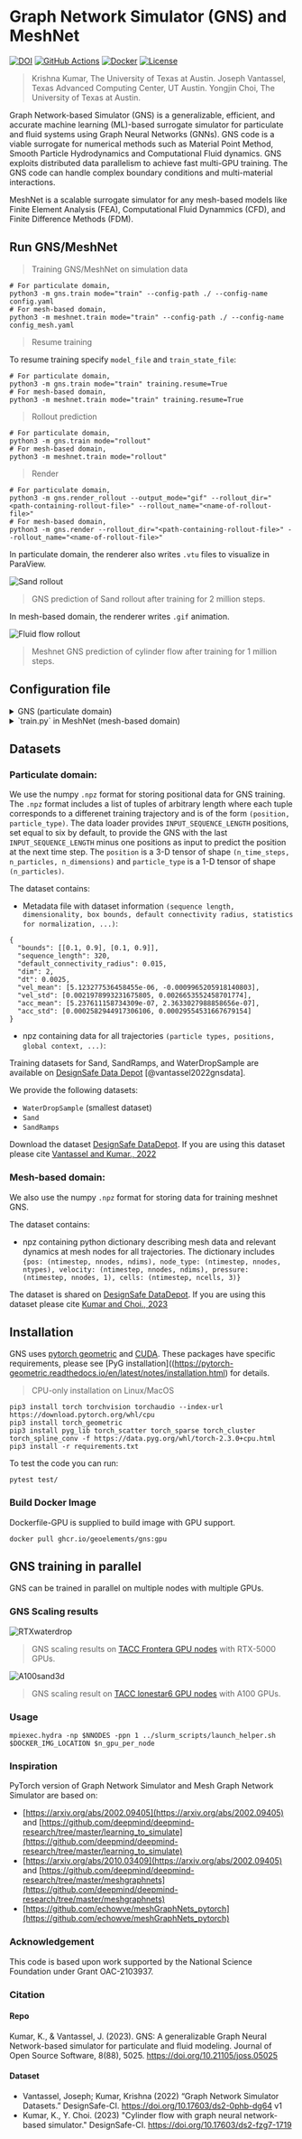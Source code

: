 # Graph Network Simulator (GNS) and MeshNet

[![DOI](https://zenodo.org/badge/427487727.svg)](https://zenodo.org/badge/latestdoi/427487727)
[![GitHub Actions](https://github.com/geoelements/gns/actions/workflows/train.yml/badge.svg)](https://github.com/geoelements/gns/actions/workflows/train.yml)
[![Docker](https://img.shields.io/badge/container-gpu-limegreen.svg)](https://ghcr.io/geoelements/gns:gpu)
[![License](https://img.shields.io/badge/license-MIT-blue.svg)](https://raw.githubusercontent.com/geoelements/gns/main/license.md)

> Krishna Kumar, The University of Texas at Austin.
> Joseph Vantassel, Texas Advanced Computing Center, UT Austin.
> Yongjin Choi, The University of Texas at Austin.

Graph Network-based Simulator (GNS) is a generalizable, efficient, and accurate machine learning (ML)-based surrogate simulator for particulate and fluid systems using Graph Neural Networks (GNNs). GNS code is a viable surrogate for numerical methods such as Material Point Method, Smooth Particle Hydrodynamics and Computational Fluid dynamics. GNS exploits distributed data parallelism to achieve fast multi-GPU training. The GNS code can handle complex boundary conditions and multi-material interactions.

MeshNet is a scalable surrogate simulator for any mesh-based models like Finite Element Analysis (FEA), Computational Fluid Dynammics (CFD), and Finite Difference Methods (FDM). 

## Run GNS/MeshNet

> Training GNS/MeshNet on simulation data
```shell
# For particulate domain,
python3 -m gns.train mode="train" --config-path ./ --config-name config.yaml
# For mesh-based domain,
python3 -m meshnet.train mode="train" --config-path ./ --config-name config_mesh.yaml
```

> Resume training

To resume training specify `model_file` and `train_state_file`:

```shell
# For particulate domain,
python3 -m gns.train mode="train" training.resume=True
# For mesh-based domain,
python3 -m meshnet.train mode="train" training.resume=True
```

> Rollout prediction
```shell
# For particulate domain,
python3 -m gns.train mode="rollout"
# For mesh-based domain,
python3 -m meshnet.train mode="rollout"
```

> Render
```shell
# For particulate domain,
python3 -m gns.render_rollout --output_mode="gif" --rollout_dir="<path-containing-rollout-file>" --rollout_name="<name-of-rollout-file>"
# For mesh-based domain,
python3 -m gns.render --rollout_dir="<path-containing-rollout-file>" --rollout_name="<name-of-rollout-file>"
```

In particulate domain, the renderer also writes `.vtu` files to visualize in ParaView.

![Sand rollout](docs/img/rollout_0.gif)
> GNS prediction of Sand rollout after training for 2 million steps.

In mesh-based domain, the renderer writes `.gif` animation.

![Fluid flow rollout](docs/img/meshnet.gif)
> Meshnet GNS prediction of cylinder flow after training for 1 million steps.


## Configuration file
<details>
<summary>GNS (particulate domain) </summary>

```yaml
defaults:
  - _self_
  - override hydra/hydra_logging: disabled  
  - override hydra/job_logging: disabled  

hydra:
  output_subdir: null  
  run:
    dir: .

# Top-level configuration
mode: train

# Data configuration
data:
  path: ../gns-sample/WaterDropSample/dataset/
  batch_size: 2
  noise_std: 6.7e-4
  input_sequence_length: 6
  num_particle_types: 9
  kinematic_particle_id: 3

# Model configuration
model:
  path: ../gns-sample/WaterDropSample/models/
  file: null
  train_state_file: null

# Output configuration
output:
  path: ../gns-sample/WaterDropSample/rollouts/
  filename: rollout

# Training configuration
training:
  steps: 2000
  validation_interval: null
  save_steps: 500
  resume: False
  learning_rate:
    initial: 1e-4
    decay: 0.1
    decay_steps: 50000

# Hardware configuration
hardware:
  cuda_device_number: null
  n_gpus: 1

# Logging configuration
logging:
  tensorboard_dir: logs/
```

</details>



<details>
<summary>`train.py` in MeshNet (mesh-based domain) </summary>

**mode (String)**

This flag is used to set the operation mode for the script. It can take one of three values; 'train', 'valid', or 'rollout'.

**batch_size (Integer)** 

Batch size for training.

**data_path (String)**

Specifies the directory path where the dataset is located. 
The dataset is expected to be in a specific format (e.g., .npz files).
If `--mode` is training, the directory should contain `train.npz`.
If `--mode` is testing (rollout), the directory should contain `test.npz`.
If `--mode` is valid, the directory should contain `valid.npz`.

**model_path (String)** 

The directory path where the trained model checkpoints are saved during training or loaded from during validation/rollout.

**output_path (String)**

Defines the directory where the outputs (e.g., rollouts) are saved, 
when the `--mode` is set to rollout.
This is particularly relevant in the rollout mode where the predictions of the model are stored.

**model_file (String)**

The filename of the model checkpoint to load for validation or rollout (e.g., model-10000.pt). 
It supports a special value "latest" to automatically select the newest checkpoint file. 
This flexibility facilitates the evaluation of models at different stages of training.

**train_state_file (String)**

Similar to model_file, but for loading the training state (e.g., optimizer state).
It supports a special value "latest" to automatically select the newest checkpoint file. 
(e.g., training_state-10000.pt)

**cuda_device_number (Integer)**

Allows specifying a particular CUDA device for training or evaluation, enabling the use of specific GPUs in multi-GPU setups.

**rollout_filename (String)**

Base name for saving rollout files. The actual filenames will append an index to this base name.

**ntraining_steps (Integer)**

The total number of training steps to execute before stopping.

**nsave_steps (Integer)**

Interval at which the model and training state are saved.

</details>

## Datasets
### Particulate domain:
We use the numpy `.npz` format for storing positional data for GNS training.  The `.npz` format includes a list of tuples of arbitrary length where each tuple corresponds to a differenet training trajectory and is of the form `(position, particle_type)`.  The data loader provides `INPUT_SEQUENCE_LENGTH` positions, set equal to six by default, to provide the GNS with the last `INPUT_SEQUENCE_LENGTH` minus one positions as input to predict the position at the next time step.  The `position` is a 3-D tensor of shape `(n_time_steps, n_particles, n_dimensions)` and `particle_type` is a 1-D tensor of shape `(n_particles)`.  

The dataset contains:

* Metadata file with dataset information `(sequence length, dimensionality, box bounds, default connectivity radius, statistics for normalization, ...)`:

```
{
  "bounds": [[0.1, 0.9], [0.1, 0.9]], 
  "sequence_length": 320, 
  "default_connectivity_radius": 0.015, 
  "dim": 2, 
  "dt": 0.0025, 
  "vel_mean": [5.123277536458455e-06, -0.0009965205918140803], 
  "vel_std": [0.0021978993231675805, 0.0026653552458701774], 
  "acc_mean": [5.237611158734309e-07, 2.3633027988858656e-07], 
  "acc_std": [0.0002582944917306106, 0.00029554531667679154]
}
```
* npz containing data for all trajectories `(particle types, positions, global context, ...)`:

Training datasets for Sand, SandRamps, and WaterDropSample are available on [DesignSafe Data Depot](https://www.designsafe-ci.org/data/browser/public/designsafe.storage.published/PRJ-3702) [@vantassel2022gnsdata].

We provide the following datasets:
  * `WaterDropSample` (smallest dataset)
  * `Sand`
  * `SandRamps`

Download the dataset [DesignSafe DataDepot](https://doi.org/10.17603/ds2-0phb-dg64). If you are using this dataset please cite [Vantassel and Kumar., 2022](https://github.com/geoelements/gns#dataset)

### Mesh-based domain:
We also use the numpy `.npz` format for storing data for training meshnet GNS.

The dataset contains:
* npz containing python dictionary describing mesh data and relevant dynamics at mesh nodes for all trajectories. The dictionary includes `{pos: (ntimestep, nnodes, ndims), node_type: (ntimestep, nnodes, ntypes), velocity: (ntimestep, nnodes, ndims), pressure: (ntimestep, nnodes, 1), cells: (ntimestep, ncells, 3)}`

The dataset is shared on [DesignSafe DataDepot](https://doi.org/10.17603/ds2-fzg7-1719). If you are using this dataset please cite [Kumar and Choi., 2023](https://github.com/geoelements/gns#dataset)

## Installation

GNS uses [pytorch geometric](https://www.pyg.org/) and [CUDA](https://developer.nvidia.com/cuda-downloads). These packages have specific requirements, please see [PyG installation]((https://pytorch-geometric.readthedocs.io/en/latest/notes/installation.html) for details. 

> CPU-only installation on Linux/MacOS

```shell
pip3 install torch torchvision torchaudio --index-url https://download.pytorch.org/whl/cpu
pip3 install torch_geometric
pip3 install pyg_lib torch_scatter torch_sparse torch_cluster torch_spline_conv -f https://data.pyg.org/whl/torch-2.3.0+cpu.html
pip3 install -r requirements.txt
```

To test the code you can run:

```
pytest test/
```

### Build Docker Image

Dockerfile-GPU is supplied to build image with GPU support.

```
docker pull ghcr.io/geoelements/gns:gpu
```


## GNS training in parallel
GNS can be trained in parallel on multiple nodes with multiple GPUs.

### GNS Scaling results
![RTXwaterdrop](docs/img/RTX-5000_WaterDropSample.png)
> GNS scaling results on [TACC Frontera GPU nodes](https://docs.tacc.utexas.edu/hpc/frontera/#table3) with RTX-5000 GPUs.

![A100sand3d](docs/img/A100_Barrier_Interaction.png)
> GNS scaling result on [TACC lonestar6 GPU nodes](https://docs.tacc.utexas.edu/hpc/lonestar6/#table2) with A100 GPUs.

### Usage

```shell
mpiexec.hydra -np $NNODES -ppn 1 ../slurm_scripts/launch_helper.sh $DOCKER_IMG_LOCATION $n_gpu_per_node
```


### Inspiration
PyTorch version of Graph Network Simulator and Mesh Graph Network Simulator are based on:
* [https://arxiv.org/abs/2002.09405](https://arxiv.org/abs/2002.09405) and [https://github.com/deepmind/deepmind-research/tree/master/learning_to_simulate](https://github.com/deepmind/deepmind-research/tree/master/learning_to_simulate)
* [https://arxiv.org/abs/2010.03409](https://arxiv.org/abs/2002.09405) and [https://github.com/deepmind/deepmind-research/tree/master/meshgraphnets](https://github.com/deepmind/deepmind-research/tree/master/meshgraphnets)
* [https://github.com/echowve/meshGraphNets_pytorch](https://github.com/echowve/meshGraphNets_pytorch)

### Acknowledgement
This code is based upon work supported by the National Science Foundation under Grant OAC-2103937.

### Citation

#### Repo
Kumar, K., & Vantassel, J. (2023). GNS: A generalizable Graph Neural Network-based simulator for particulate and fluid modeling. Journal of Open Source Software, 8(88), 5025. https://doi.org/10.21105/joss.05025

#### Dataset
* Vantassel, Joseph; Kumar, Krishna (2022) “Graph Network Simulator Datasets.” DesignSafe-CI. https://doi.org/10.17603/ds2-0phb-dg64 v1 
* Kumar, K., Y. Choi. (2023) "Cylinder flow with graph neural network-based simulator." DesignSafe-CI. https://doi.org/10.17603/ds2-fzg7-1719

